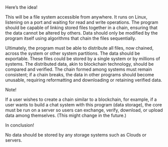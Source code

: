 Here’s the idea!

This will be a file system accessible from anywhere. It runs on Linux, listening on a port and waiting for read and write operations. The program should be capable of linking stored files together in a chain, ensuring that the data cannot be altered by others. Data should only be modified by the program itself using algorithms that chain the files sequentially.

Ultimately, the program must be able to distribute all files, now chained, across the system or other system partitions. The data should be exportable. These files could be stored by a single system or by millions of systems. The distributed data, akin to blockchain technology, should be compared and verified. The chain formed among systems must remain consistent; if a chain breaks, the data in other programs should become unusable, requiring reformatting and downloading or retaining verified data.

Note!

If a user wishes to create a chain similar to a blockchain, for example, if a user wants to build a chat system with this program (data storage), the core must be run on a server so users can exchange, verify, download, or upload data among themselves. (This might change in the future.)

In conclusion!

No data should be stored by any storage systems such as Clouds or servers.
